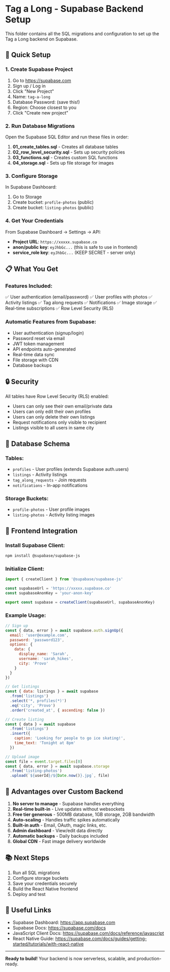 # Tag a Long - Supabase Backend Setup

This folder contains all the SQL migrations and configuration to set up the Tag a Long backend on Supabase.

## 🚀 Quick Setup

### 1. Create Supabase Project
1. Go to https://supabase.com
2. Sign up / Log in
3. Click "New Project"
4. Name: `tag-a-long`
5. Database Password: (save this!)
6. Region: Choose closest to you
7. Click "Create new project"

### 2. Run Database Migrations

Open the Supabase SQL Editor and run these files in order:

1. **01_create_tables.sql** - Creates all database tables
2. **02_row_level_security.sql** - Sets up security policies
3. **03_functions.sql** - Creates custom SQL functions
4. **04_storage.sql** - Sets up file storage for images

### 3. Configure Storage

In Supabase Dashboard:
1. Go to Storage
2. Create bucket: `profile-photos` (public)
3. Create bucket: `listing-photos` (public)

### 4. Get Your Credentials

From Supabase Dashboard → Settings → API:
- **Project URL**: `https://xxxxx.supabase.co`
- **anon/public key**: `eyJhbGc...` (this is safe to use in frontend)
- **service_role key**: `eyJhbGc...` (KEEP SECRET - server only)

## 📋 What You Get

### Features Included:
✅ User authentication (email/password)
✅ User profiles with photos
✅ Activity listings
✅ Tag along requests
✅ Notifications
✅ Image storage
✅ Real-time subscriptions
✅ Row Level Security (RLS)

### Automatic Features from Supabase:
- User authentication (signup/login)
- Password reset via email
- JWT token management
- API endpoints auto-generated
- Real-time data sync
- File storage with CDN
- Database backups

## 🔒 Security

All tables have Row Level Security (RLS) enabled:
- Users can only see their own email/private data
- Users can only edit their own profiles
- Users can only delete their own listings
- Request notifications only visible to recipient
- Listings visible to all users in same city

## 📝 Database Schema

### Tables:
- `profiles` - User profiles (extends Supabase auth.users)
- `listings` - Activity listings
- `tag_along_requests` - Join requests
- `notifications` - In-app notifications

### Storage Buckets:
- `profile-photos` - User profile images
- `listing-photos` - Activity listing images

## 🔌 Frontend Integration

### Install Supabase Client:
```bash
npm install @supabase/supabase-js
```

### Initialize Client:
```javascript
import { createClient } from '@supabase/supabase-js'

const supabaseUrl = 'https://xxxxx.supabase.co'
const supabaseAnonKey = 'your-anon-key'

export const supabase = createClient(supabaseUrl, supabaseAnonKey)
```

### Example Usage:
```javascript
// Sign up
const { data, error } = await supabase.auth.signUp({
  email: 'user@example.com',
  password: 'password123',
  options: {
    data: {
      display_name: 'Sarah',
      username: 'sarah_hikes',
      city: 'Provo'
    }
  }
})

// Get listings
const { data: listings } = await supabase
  .from('listings')
  .select('*, profiles(*)')
  .eq('city', 'Provo')
  .order('created_at', { ascending: false })

// Create listing
const { data } = await supabase
  .from('listings')
  .insert({
    caption: 'Looking for people to go ice skating!',
    time_text: 'Tonight at 8pm'
  })

// Upload image
const file = event.target.files[0]
const { data, error } = await supabase.storage
  .from('listing-photos')
  .upload(`${userId}/${Date.now()}.jpg`, file)
```

## 🎯 Advantages over Custom Backend

1. **No server to manage** - Supabase handles everything
2. **Real-time built-in** - Live updates without websockets
3. **Free tier generous** - 500MB database, 1GB storage, 2GB bandwidth
4. **Auto-scaling** - Handles traffic spikes automatically
5. **Built-in auth** - Email, OAuth, magic links, etc.
6. **Admin dashboard** - View/edit data directly
7. **Automatic backups** - Daily backups included
8. **Global CDN** - Fast image delivery worldwide

## 📚 Next Steps

1. Run all SQL migrations
2. Configure storage buckets
3. Save your credentials securely
4. Build the React Native frontend
5. Deploy and test

## 🔗 Useful Links

- Supabase Dashboard: https://app.supabase.com
- Supabase Docs: https://supabase.com/docs
- JavaScript Client Docs: https://supabase.com/docs/reference/javascript
- React Native Guide: https://supabase.com/docs/guides/getting-started/tutorials/with-react-native

---

**Ready to build!** Your backend is now serverless, scalable, and production-ready.
